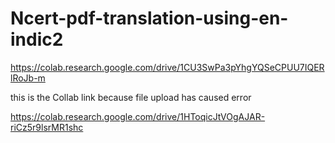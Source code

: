 # Ncert-pdf-translation-using-en-indic2

https://colab.research.google.com/drive/1CU3SwPa3pYhgYQSeCPUU7IQERlRoJb-m

this is the Collab link because file upload has caused error

https://colab.research.google.com/drive/1HToqicJtVOgAJAR-riCz5r9lsrMR1shc
